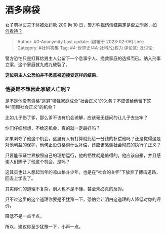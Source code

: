 # 酒多麻袋
[女子剪掉丈夫下体被处罚款 200 拘 10 日，警方称视伤情结果定是否立刑案，如何看待？](https://www.zhihu.com/question/581219042/answer/2879614405)

> Author: #0-Anonymity
> Last update: [编辑于 2023-02-06]
> Link:
> Category: #社科答集
> Tag: #4-世界史/4A-社科/公权力
> 评论区:
> 泛讨论:

警方恐怕只是打算给男主人公留下一个息事宁人、挽救家庭的选择而已。纳入刑事立案，这个家庭就九成九破裂了。

**这位男主人公恐怕并不愿意被迫接受这样的结果**。

### 他要是不想因此家破人亡呢？

是不是他没有资格“逃避”牺牲家庭成全“社会正义”的义务？不应该给他留下这种“罔顾社会正义”的机会？

比如儿子伤了爹，那么爹不该有机会谅解，应该毫无疑问的让儿子去坐牢？

你们仔细想想，不给这机会，真的就一定最好吗？

如果剥夺了他这个机会，这里有人有打算就此给一分钱的补偿他吗？还是觉得这是对他利益的保护，他何止没资格谈什么补偿，还应该感谢社会彻底的执行了正义？

只要能保证世界按照自己的理想运行，他的牺牲就是值得的，他应该自豪，并且感谢人们赐予了他这个机会，是吗？

这其实也让人想起当年的凉山格斗少年，也是在“社会的关怀”下放弃了搏击道路，回去上学去了。

其实你们的道理不复杂，别人也不是不懂，甚至未必真的反对。

只不过这里的这个道理你要是不犹豫一下，恐怕会让明白这道理的人降低对你的评价。

降低不是一点半点。

所以，建议你至少犹豫一下，小声一点。
